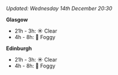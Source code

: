 *Updated: Wednesday 14th December 20:30*

**Glasgow**

* 21h - 3h: :sunny: Clear
* 4h - 8h: :foggy: Foggy

**Edinburgh**

* 21h - 3h: :sunny: Clear
* 4h - 8h: :foggy: Foggy

